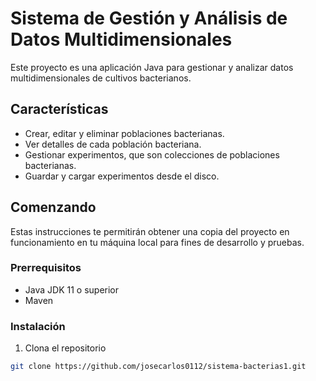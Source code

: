 # Sistema de Gestión y Análisis de Datos Multidimensionales

Este proyecto es una aplicación Java para gestionar y analizar datos multidimensionales de cultivos bacterianos.

## Características

- Crear, editar y eliminar poblaciones bacterianas.
- Ver detalles de cada población bacteriana.
- Gestionar experimentos, que son colecciones de poblaciones bacterianas.
- Guardar y cargar experimentos desde el disco.

## Comenzando

Estas instrucciones te permitirán obtener una copia del proyecto en funcionamiento en tu máquina local para fines de desarrollo y pruebas.

### Prerrequisitos

- Java JDK 11 o superior
- Maven

### Instalación

1. Clona el repositorio
```bash
git clone https://github.com/josecarlos0112/sistema-bacterias1.git